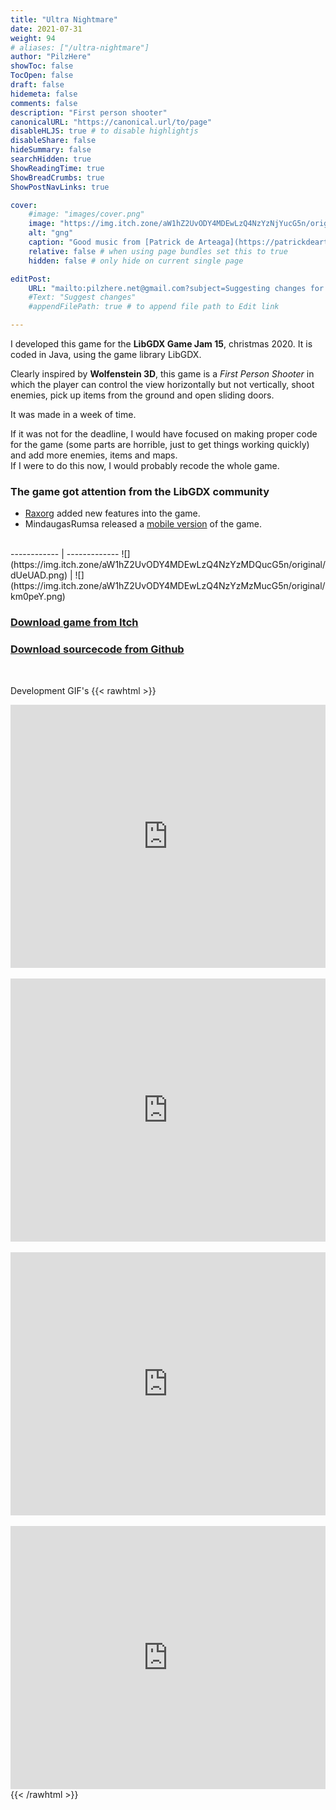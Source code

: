 ```yaml
---
title: "Ultra Nightmare"
date: 2021-07-31
weight: 94
# aliases: ["/ultra-nightmare"]
author: "PilzHere"
showToc: false
TocOpen: false
draft: false
hidemeta: false
comments: false
description: "First person shooter"
canonicalURL: "https://canonical.url/to/page"
disableHLJS: true # to disable highlightjs
disableShare: false
hideSummary: false
searchHidden: true
ShowReadingTime: true
ShowBreadCrumbs: true
ShowPostNavLinks: true

cover:
    #image: "images/cover.png"
    image: "https://img.itch.zone/aW1hZ2UvODY4MDEwLzQ4NzYzNjYucG5n/original/0lzA09.png"
    alt: "gng"
    caption: "Good music from [Patrick de Arteaga](https://patrickdearteaga.com/) in this game"
    relative: false # when using page bundles set this to true
    hidden: false # only hide on current single page

editPost:
    URL: "mailto:pilzhere.net@gmail.com?subject=Suggesting changes for "
    #Text: "Suggest changes"
    #appendFilePath: true # to append file path to Edit link

---
```


I developed this game for the **LibGDX Game Jam 15**, christmas 2020.
It is coded in Java, using the game library LibGDX.

Clearly inspired by **Wolfenstein 3D**, this game is a *First Person Shooter* in which the player can control the view horizontally but not vertically, shoot enemies, pick up items from the ground and open sliding doors.

It was made in a week of time.

If it was not for the deadline, I would have focused on making proper code for the game (some parts are horrible, just to get things working quickly) and add more enemies, items and maps.\
If I were to do this now, I would probably recode the whole game.

### The game got attention from the LibGDX community
* [Raxorg](https://github.com/Raxorg) added new features into the game.
* MindaugasRumsa released a [mobile version](https://mindaugasrumsa.itch.io/ultra-nightmare-mobile) of the game.

<br />
------------ | -------------
![](https://img.itch.zone/aW1hZ2UvODY4MDEwLzQ4NzYzMDQucG5n/original/dUeUAD.png) | ![](https://img.itch.zone/aW1hZ2UvODY4MDEwLzQ4NzYzMzMucG5n/original/km0peY.png)

### [Download game from Itch](https://pilzhere.itch.io/ultra-nightmare)

### [Download sourcecode from Github](https://github.com/PilzHere/Foxenstein3D)

&nbsp;

Development GIF's
{{< rawhtml >}}
    <div style='position:relative; padding-bottom:calc(74.84% + 44px)'><iframe src='https://gfycat.com/ifr/EverlastingRepulsiveGiraffe' frameborder='0' scrolling='no' width='100%' height='100%' style='position:absolute;top:0;left:0;' allowfullscreen></iframe></div>
    <br />
    <div style='position:relative; padding-bottom:calc(74.84% + 44px)'><iframe src='https://gfycat.com/ifr/FickleNimbleHydra' frameborder='0' scrolling='no' width='100%' height='100%' style='position:absolute;top:0;left:0;' allowfullscreen></iframe></div>
    <br />
    <div style='position:relative; padding-bottom:calc(74.84% + 44px)'><iframe src='https://gfycat.com/ifr/EquatorialVengefulBengaltiger' frameborder='0' scrolling='no' width='100%' height='100%' style='position:absolute;top:0;left:0;' allowfullscreen></iframe></div>
    <br />
    <div style='position:relative; padding-bottom:calc(74.84% + 44px)'><iframe src='https://gfycat.com/ifr/PositiveLimitedChimpanzee' frameborder='0' scrolling='no' width='100%' height='100%' style='position:absolute;top:0;left:0;' allowfullscreen></iframe></div>
{{< /rawhtml >}}
